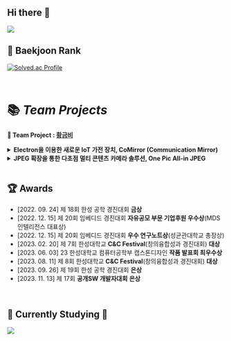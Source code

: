 ## Hi there 👋
<img src="https://github-readme-stats.vercel.app/api?username=syy0O&show_icons=truedisable_animations=true&theme=vue">

<br>

##  :seedling:  Baekjoon Rank
[![Solved.ac Profile](http://mazassumnida.wtf/api/v2/generate_badge?boj=songie05)](https://solved.ac/songie05/)

<br>

# 📚 *Team Projects*
<b> 👬 Team Project : [황금비](https://github.com/HINAPIA) </b> 


  <details>
  <summary><b>Electron을 이용한 새로운 IoT 가전 장치, CoMirror (Communication Mirror)</b></summary>
    <div markdown="1">
    <br>
    <a href="https://github.com/HINAPIA/CoMirror"><img src="https://github.com/kyum-q/kyum-q/assets/109158497/92007382-3389-417c-b4dc-d41e8f80d5a7" alt="CoMirror" /></a><br>

    CoMirror는 거울에 Raspberry PI를 부착한 IoT 가전장치로서 패밀리 허브로 사용되거나 여러 패밀리를 네트워크로 연결하는 장치이다.
    이들은 서버를 경유하여 인터넷으로 연결되고 텍스트 메시지, 이미지, 음성 파일 등을 전송한다. 
    또한 WebRTC 기술을 이용하여 영상통화를 제공한다. 


  - 핵심 기술
    - 인공지능으로 구현한 얼굴 인식 로그인
    - MQTT를 이용한 메시지 전송 및 메모 보관
    - WebRTC를 이용한 화상 통신
    - 갤럭시 워치 앱과 스마트 미러 연동으로 심박수 확인 및 메시지 다운로드
    <br>
  </div>
  </details>

  <details>
  <summary><b>JPEG 확장을 통한 다초점 멀티 콘텐츠 카메라 솔루션, One Pic All-in JPEG</b></summary>
  <div markdown="1">
    <br>
    <a href="https://github.com/HINAPIA/OnePic-All-in-JPEG"><img src="https://github.com/kyum-q/kyum-q/assets/109158497/b231f060-3084-4ae3-a151-f02746bd4720" alt="OnePIC All-in JPEG" /></a><br>

    OnePIC은 이미지, 오디오, 텍스트 등 멀티 컨텐츠를 담을 수 있는 새로운 형태의 All-in JPEG과 
    다초점 촬영 및 사후 초점 처리 기능 그리고 베스트 사진 추천, 얼굴 블렌딩, 매직픽처 등 활용 기능을 탑재한 카메라 솔루션이다.


  - 핵심 기술
    - 객체별로 초점이 맞은 다초점 이미지를 촬영
    - 거리별로 초점이 맞은 다초점 이미지를 촬영
    - 객체별 & 거리별 초점 후처리
    - 멀티콘텐츠를 담을 수 있는 파일 포맷, All-in JPEG
    - 다양한 활용 기술 : 베스트 사진 추천, 얼굴 블렌딩, 매직픽처, 미디어 추가
    <br>
  </div>
  </details>    
<br>

<h2> 🏆 Awards</h2>

-  [2022. 09. 24] 제 18회 한성 공학 경진대회 **금상**
-  [2022. 12. 15] 제 20회 임베디드 경진대회 **자유공모 부문 기업후원 우수상**(MDS인텔리전스 대표상)
-  [2022. 12. 15] 제 20회 임베디드 경진대회 **우수 연구노트상**(성균관대학교 총장상)
-  [2023. 02. 20] 제 7회 한성대학교 **C&C Festival**(창의융합성과 경진대회) **대상**
-  [2023. 06. 03] 23 한성대학교 컴퓨터공학부 캡스톤디자인 **작품 발표회 최우수상**
-  [2023. 08. 11] 제 8회 한성대학교 **C&C Festival**(창의융합성과 경진대회) **대상**
-  [2023. 09. 26] 제 19회 한성 공학 경진대회 **은상**
-  [2023. 11. 13] 제 17회 **공개SW 개발자대회** **은상**
<br>

## 📖 Currently Studying 📖
<img src="https://img.shields.io/badge/Spring-6DB33F?style=flat&logo=Spring&logoColor=white">

<br><br>
